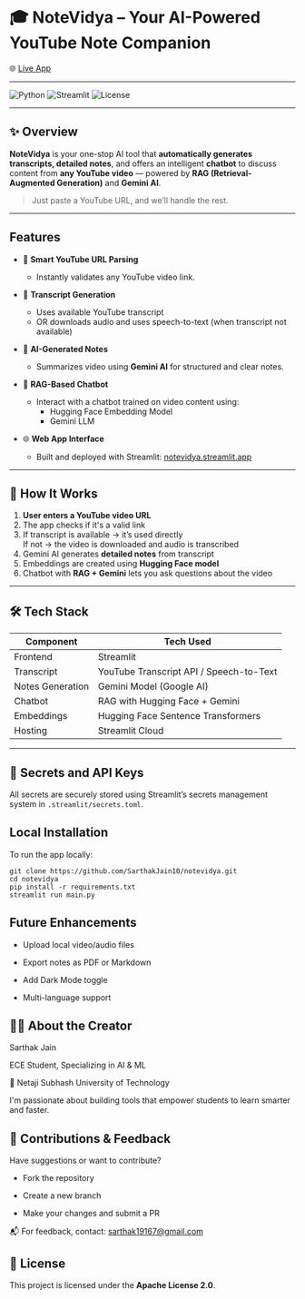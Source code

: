 # 🎓 NoteVidya – Your AI-Powered YouTube Note Companion  
🌐 [Live App](https://notevidya.streamlit.app)

---

![Python](https://img.shields.io/badge/Python-3.10-blue)
![Streamlit](https://img.shields.io/badge/Streamlit-Deployed-brightgreen)
![License](https://img.shields.io/badge/License-Apache_2.0-blue.svg)

---

## ✨ Overview  
**NoteVidya** is your one-stop AI tool that **automatically generates transcripts, detailed notes**, and offers an intelligent **chatbot** to discuss content from **any YouTube video** — powered by **RAG (Retrieval-Augmented Generation)** and **Gemini AI**.

>  Just paste a YouTube URL, and we’ll handle the rest.

---

##  Features

- 🔗 **Smart YouTube URL Parsing**  
  - Instantly validates any YouTube video link.

- 📝 **Transcript Generation**  
  - Uses available YouTube transcript  
  - OR downloads audio and uses speech-to-text (when transcript not available)

- 📓 **AI-Generated Notes**  
  - Summarizes video using **Gemini AI** for structured and clear notes.

- 💬 **RAG-Based Chatbot**  
  - Interact with a chatbot trained on video content using:
    - Hugging Face Embedding Model
    - Gemini LLM

- 🌐 **Web App Interface**  
  - Built and deployed with Streamlit: [notevidya.streamlit.app](https://notevidya.streamlit.app)

---

## 🧭 How It Works

1. **User enters a YouTube video URL**
2.  The app checks if it's a valid link
3.  If transcript is available → it’s used directly  
    If not → the video is downloaded and audio is transcribed
4.  Gemini AI generates **detailed notes** from transcript
5.  Embeddings are created using **Hugging Face model**
6.  Chatbot with **RAG + Gemini** lets you ask questions about the video

---

## 🛠️ Tech Stack

| Component        | Tech Used                        |
|------------------|----------------------------------|
| Frontend         | Streamlit                        |
| Transcript       | YouTube Transcript API / Speech-to-Text |
| Notes Generation | Gemini Model (Google AI)         |
| Chatbot          | RAG with Hugging Face + Gemini   |
| Embeddings       | Hugging Face Sentence Transformers |
| Hosting          | Streamlit Cloud                  |

---

## 🔐 Secrets and API Keys

All secrets are securely stored using Streamlit’s secrets management system in `.streamlit/secrets.toml`.

##  Local Installation

To run the app locally:

```
git clone https://github.com/SarthakJain10/notevidya.git
cd notevidya
pip install -r requirements.txt
streamlit run main.py
```

##  Future Enhancements
-  Upload local video/audio files

-  Export notes as PDF or Markdown

-  Add Dark Mode toggle

-  Multi-language support

## 🙋‍♂️ About the Creator
Sarthak Jain

ECE Student, Specializing in AI & ML

📍 Netaji Subhash University of Technology

I'm passionate about building tools that empower students to learn smarter and faster.

## 🤝 Contributions & Feedback
Have suggestions or want to contribute?

- Fork the repository

- Create a new branch

- Make your changes and submit a PR

📬 For feedback, contact: sarthak19167@gmail.com

## 📝 License

This project is licensed under the **Apache License 2.0**.
